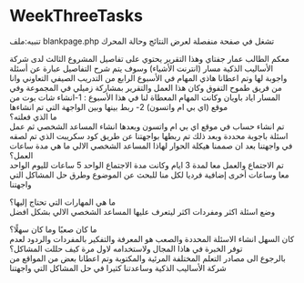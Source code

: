 # WeekThreeTasks
تنبيه:ملف blankpage.php تشغل في صفحة منفصلة لعرض النتائج وحالة المحرك  

معكم الطالب عمار جفتاي وهذا التقرير يحتوي على تفاصيل المشروع الثالث لدى شركة الأساليب الذكية مسار (انترنت الأشياء) وسوف يتم شرح التفاصيل عبارة عن أسئلة واجوبة لها وتم اعطانا هاذي المهام في الأسبوع الرابع من التدريب الصيفي التعاوني وانا من فريق طموح التفوق وكان هذا العمل والتقرير بمشاركة زميلي في المجموعة وفي المسار اياد باويان وكانت المهام المعطاة لنا في هذا الأسبوع : 1-انشاء شات بوت من موقع (اي بي ام واتسون) 
   2- ربط بينها وبين  الواجهة التي تم انشاءها   
  ما الذي فعلته؟       
 تم انشاء حساب في موقع اي بي ام واتسون وبعدها انشاء المساعد الشخصي ثم عمل اسئلة باجوبة محددة وبعد ذلك تم ربطها بواجهتنا عن طريق كود سكريبت الذي تم لصقه في واجهتنا بعد ان صممنا هيكلة الحوار لهاذا المساعد الشخصي الالي 
ما هي مدة ساعات العمل؟    
تم الاجتماع والعمل معا لمدة 3 ايام وكانت مدة الاجتماع الواحد 5 ساعات لليوم الواحد معا وساعات أخرى إضافية فرديا لكل منا للبحث عن الموضوع وطرق حل المشاكل التي واجهتنا 
 
ما هي المهارات التي تحتاج إليها؟  
وضع اسئلة اكثر ومفردات اكثر ليتعرف عليها المساعد الشخصي الالي بشكل افضل 

ما كان صعبًا وما كان سهلًا؟   
كان السهل انشاء الاسئلة المحددة والصعب هو المعرفة والتفكير بالمفردات والردود لعدم توفر الخبرة في هاذا المجال ولاستخدامه لاول مرة
كيف حللت المشاكل؟  
بالرجوع الى مصادر التعلم المختلفة المرئية والمكتوبة وتم اعطانا بعض من المواقع من شركة الأساليب الذكية وساعدتنا كثيرا في حل المشاكل التي واجهتنا 


